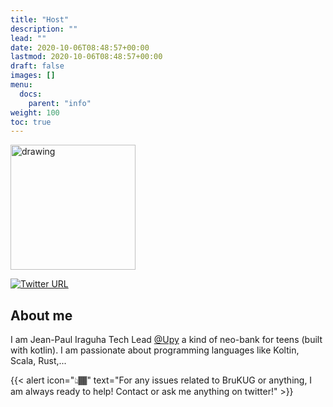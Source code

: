 ```yaml
---
title: "Host"
description: ""
lead: ""
date: 2020-10-06T08:48:57+00:00
lastmod: 2020-10-06T08:48:57+00:00
draft: false
images: []
menu:
  docs:
    parent: "info"
weight: 100
toc: true
---
```

<img src="https://s3.us-west-2.amazonaws.com/secure.notion-static.com/986172bf-7ebb-4d6d-8a5f-eef70dbe47bd/jiraguha.png?X-Amz-Algorithm=AWS4-HMAC-SHA256&X-Amz-Credential=AKIAT73L2G45O3KS52Y5%2F20210606%2Fus-west-2%2Fs3%2Faws4_request&X-Amz-Date=20210606T214557Z&X-Amz-Expires=86400&X-Amz-Signature=e4e4173eea250fa02f17df7362b68d5846e9ffb6761814e4b4434cd328c21065&X-Amz-SignedHeaders=host&response-content-disposition=filename%20%3D%22jiraguha.png%22" alt="drawing" width="200"/>

[![Twitter URL](https://img.shields.io/twitter/url/https/twitter.com/bukotsunikki.svg?style=social&label=%20%40jpiraguha)](https://twitter.com/jpiraguha)


## About me

I am Jean-Paul Iraguha Tech Lead [@Upy](https://www.linkedin.com/company/upy-app/) a kind of neo-bank for teens (built with kotlin). I am passionate about programming languages like Koltin, Scala, Rust,...



{{< alert icon="👆🏾" text="For any issues related to BruKUG or anything, I am always ready to help! Contact or ask me anything on twitter!"  >}}



